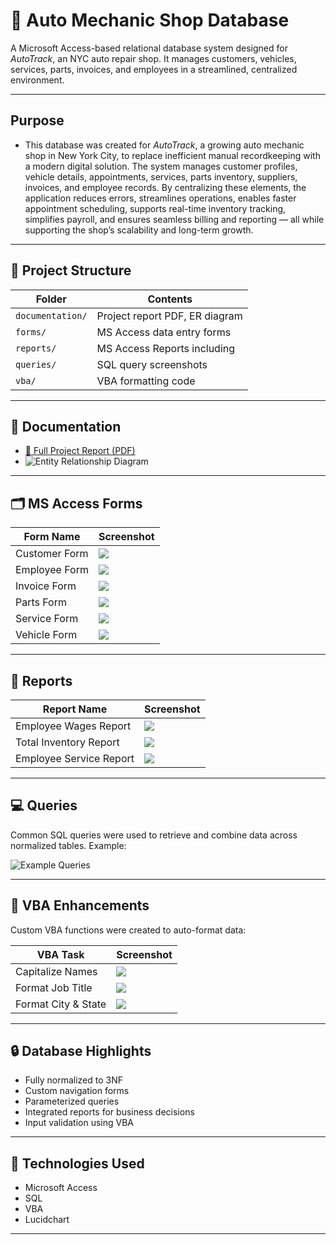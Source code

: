 # 🔧 Auto Mechanic Shop Database

A Microsoft Access-based relational database system designed for *AutoTrack*, an NYC auto repair shop. It manages customers, vehicles, services, parts, invoices, and employees in a streamlined, centralized environment.

---

## Purpose

- This database was created for *AutoTrack*, a growing auto mechanic shop in New York City, to replace inefficient manual recordkeeping with a modern digital solution. The system manages customer profiles, vehicle details, appointments, services, parts inventory, suppliers, invoices, and employee records. By centralizing these elements, the application reduces errors, streamlines operations, enables faster appointment scheduling, supports real-time inventory tracking, simplifies payroll, and ensures seamless billing and reporting — all while supporting the shop’s scalability and long-term growth.

---

## 📁 Project Structure

| Folder          | Contents                                         |
|-----------------|--------------------------------------------------|
| `documentation/`| Project report PDF, ER diagram                   |
| `forms/`        | MS Access data entry forms                       |
| `reports/`      | MS Access Reports including                      |
| `queries/`      | SQL query screenshots                            |
| `vba/`          | VBA formatting code                              |

---

## 📄 Documentation

- [📄 Full Project Report (PDF)](documentation/Auto%20Mechanic%20Shop%20Database%20Project.pdf)
- ![Entity Relationship Diagram](documentation/Entity%20Relationship%20Diagram.png)

---

## 🗂️ MS Access Forms

| Form Name      | Screenshot |
|----------------|------------|
| Customer Form  | ![](forms/customer-data-entry_form.png) |
| Employee Form  | ![](forms/employee-data-entry_form.png) |
| Invoice Form   | ![](forms/invoice-data-entry_form.png) |
| Parts Form     | ![](forms/parts-data-entry_form.png) |
| Service Form   | ![](forms/service-data-entry_form.png) |
| Vehicle Form   | ![](forms/vehicle-data-entry_form.png) |

---

## 📑 Reports

| Report Name             | Screenshot |
|-------------------------|------------|
| Employee Wages Report   | ![](reports/employee-wages-report_form.png) |
| Total Inventory Report  | ![](reports/total-inventory-report_form.png) |
| Employee Service Report | ![](reports/employee-service-report_form.png) |

---

## 💻 Queries

Common SQL queries were used to retrieve and combine data across normalized tables. Example:

![Example Queries](queries/Example-Queries.png)

---

## 🧠 VBA Enhancements

Custom VBA functions were created to auto-format data:

| VBA Task            | Screenshot |
|---------------------|------------|
| Capitalize Names    | ![](vba/name_vba-code.png) |
| Format Job Title    | ![](vba/job-title_vba.png) |
| Format City & State | ![](vba/location_vba.png) |

---

## 🔒 Database Highlights

- Fully normalized to 3NF
- Custom navigation forms
- Parameterized queries
- Integrated reports for business decisions
- Input validation using VBA

---

## 🧾 Technologies Used

- Microsoft Access
- SQL 
- VBA
- Lucidchart

---
